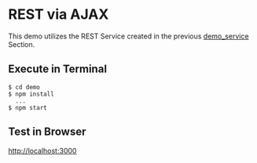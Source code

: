 # REST via AJAX
This demo utilizes the REST Service created in the previous [demo_service](https://github.com/RobertFrenette/E-31_Spring_2018/tree/master/16_REST/demo_service) Section.

## Execute in Terminal
```
$ cd demo
$ npm install
  ...
$ npm start
```

## Test in Browser

[http://localhost:3000](http://localhost:3000)
